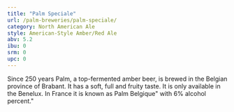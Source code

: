 ```yaml
---
title: "Palm Speciale"
url: /palm-breweries/palm-speciale/
category: North American Ale
style: American-Style Amber/Red Ale
abv: 5.2
ibu: 0
srm: 0
upc: 0
---
```

Since 250 years Palm, a top-fermented amber beer, is brewed in the Belgian province of Brabant.  It has a soft, full and fruity taste.  It is only available in the Benelux.  In France it is known as Palm Belgique" with 6% alcohol percent."
